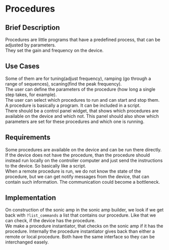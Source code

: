 # Procedures

## Brief Description

Procedures are little programs that have a predefined process, that can be adjusted by parameters.  
They set the gain and frequency on the device.

## Use Cases

Some of them are for tuning(adjust frequency), ramping (go through a range of sequences), scaning(find the peak frequency).  
The user can define the parameters of the procedure (how long a single step takes, for example).  
The user can select which procedures to run and can start and stop them.  
A procedure is basically a program. It can be included in a script.  
There should be a control panel widget, that shows which procedures are available on the device and which not. This panel should also show which parameters are set for these procedures and which one is running.

## Requirements

Some procedures are available on the device and can be run there directly. If the device does not have the procedure, than the procedure should instead run locally on the controller computer and just send the instructions to the device. So basically like a script.  
When a remote procedure is run, we do not know the state of the procedure, but we can get notify messages from the device, that can contain such information.
The communication could become a bottleneck.

## Implementation

On construction of the sonic amp in the sonic amp builder, we look if we get back with `?list_commands` a list that contains our procedure. Like that we can check, if the device has the procedure.  
We make a procedure instantiator, that checks on the sonic amp if it has the procedure. Internally the procedure instantiator gives back than either a remote or local procedure. Both have the same interface so they can be interchanged easely.  
